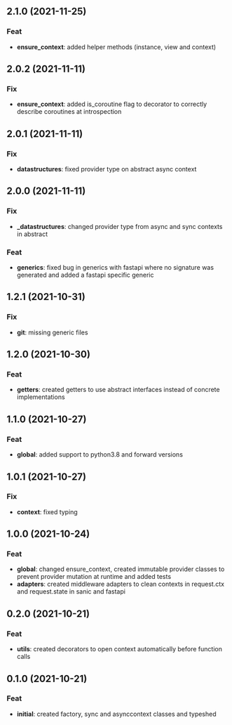 ## 2.1.0 (2021-11-25)

### Feat

- **ensure_context**: added helper methods (instance, view and context)

## 2.0.2 (2021-11-11)

### Fix

- **ensure_context**: added is_coroutine flag to decorator to correctly describe coroutines at introspection

## 2.0.1 (2021-11-11)

### Fix

- **datastructures**: fixed provider type on abstract async context

## 2.0.0 (2021-11-11)

### Fix

- **_datastructures**: changed provider type from async and sync contexts in abstract

### Feat

- **generics**: fixed bug in generics with fastapi where no signature was generated and added a fastapi specific generic

## 1.2.1 (2021-10-31)

### Fix

- **git**: missing generic files

## 1.2.0 (2021-10-30)

### Feat

- **getters**: created getters to use abstract interfaces instead of concrete implementations

## 1.1.0 (2021-10-27)

### Feat

- **global**: added support to python3.8 and forward versions

## 1.0.1 (2021-10-27)

### Fix

- **context**: fixed typing

## 1.0.0 (2021-10-24)

### Feat

- **global**: changed ensure_context, created immutable provider classes to prevent provider mutation at runtime and added tests
- **adapters**: created middleware adapters to clean contexts in request.ctx and request.state in sanic and fastapi

## 0.2.0 (2021-10-21)

### Feat

- **utils**: created decorators to open context automatically before function calls

## 0.1.0 (2021-10-21)

### Feat

- **initial**: created factory, sync and asynccontext classes and typeshed

